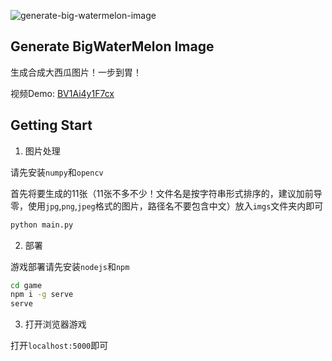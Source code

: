 ![generate-big-watermelon-image](https://socialify.git.ci/beiyuouo/generate-big-watermelon-image/image?font=Source%20Code%20Pro&forks=1&issues=1&language=1&logo=https%3A%2F%2Favatars.githubusercontent.com%2Fu%2F44976445%3Fs%3D460%26u%3D182d335f502ab38522bde613717bd77aa1f6f766%26v%3D4&owner=1&pattern=Circuit%20Board&pulls=1&stargazers=1&theme=Light)

## Generate BigWaterMelon Image

生成合成大西瓜图片！一步到胃！

视频Demo: <a href="https://www.bilibili.com/video/BV1Ai4y1F7cx">BV1Ai4y1F7cx</a>

## Getting Start

1. 图片处理

请先安装`numpy`和`opencv`

首先将要生成的11张（11张不多不少！文件名是按字符串形式排序的，建议加前导零，使用`jpg`,`png`,`jpeg`格式的图片，路径名不要包含中文）放入`imgs`文件夹内即可

```sh
python main.py
```

2. 部署

游戏部署请先安装`nodejs`和`npm`

```sh
cd game
npm i -g serve
serve
```

3. 打开浏览器游戏

打开`localhost:5000`即可

